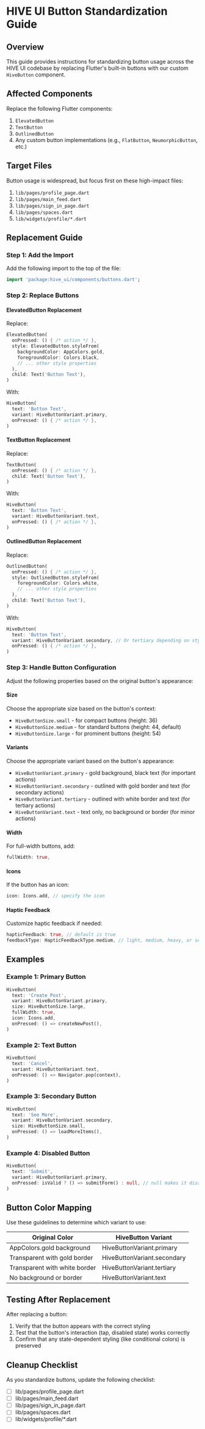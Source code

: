 # HIVE UI Button Standardization Guide

## Overview

This guide provides instructions for standardizing button usage across the HIVE UI codebase by replacing Flutter's built-in buttons with our custom `HiveButton` component.

## Affected Components

Replace the following Flutter components:
1. `ElevatedButton`
2. `TextButton`
3. `OutlinedButton`
4. Any custom button implementations (e.g., `FlatButton`, `NeumorphicButton`, etc.)

## Target Files

Button usage is widespread, but focus first on these high-impact files:

1. `lib/pages/profile_page.dart`
2. `lib/pages/main_feed.dart`
3. `lib/pages/sign_in_page.dart`
4. `lib/pages/spaces.dart`
5. `lib/widgets/profile/*.dart`

## Replacement Guide

### Step 1: Add the Import

Add the following import to the top of the file:

```dart
import 'package:hive_ui/components/buttons.dart';
```

### Step 2: Replace Buttons

#### ElevatedButton Replacement

Replace:
```dart
ElevatedButton(
  onPressed: () { /* action */ },
  style: ElevatedButton.styleFrom(
    backgroundColor: AppColors.gold,
    foregroundColor: Colors.black,
    // ... other style properties
  ),
  child: Text('Button Text'),
)
```

With:
```dart
HiveButton(
  text: 'Button Text',
  variant: HiveButtonVariant.primary,
  onPressed: () { /* action */ },
)
```

#### TextButton Replacement

Replace:
```dart
TextButton(
  onPressed: () { /* action */ },
  child: Text('Button Text'),
)
```

With:
```dart
HiveButton(
  text: 'Button Text',
  variant: HiveButtonVariant.text,
  onPressed: () { /* action */ },
)
```

#### OutlinedButton Replacement

Replace:
```dart
OutlinedButton(
  onPressed: () { /* action */ },
  style: OutlinedButton.styleFrom(
    foregroundColor: Colors.white,
    // ... other style properties
  ),
  child: Text('Button Text'),
)
```

With:
```dart
HiveButton(
  text: 'Button Text',
  variant: HiveButtonVariant.secondary, // Or tertiary depending on styling
  onPressed: () { /* action */ },
)
```

### Step 3: Handle Button Configuration

Adjust the following properties based on the original button's appearance:

#### Size

Choose the appropriate size based on the button's context:
- `HiveButtonSize.small` - for compact buttons (height: 36)
- `HiveButtonSize.medium` - for standard buttons (height: 44, default)
- `HiveButtonSize.large` - for prominent buttons (height: 54)

#### Variants

Choose the appropriate variant based on the button's appearance:
- `HiveButtonVariant.primary` - gold background, black text (for important actions)
- `HiveButtonVariant.secondary` - outlined with gold border and text (for secondary actions)
- `HiveButtonVariant.tertiary` - outlined with white border and text (for tertiary actions)
- `HiveButtonVariant.text` - text only, no background or border (for minor actions)

#### Width

For full-width buttons, add:
```dart
fullWidth: true,
```

#### Icons

If the button has an icon:
```dart
icon: Icons.add, // specify the icon
```

#### Haptic Feedback

Customize haptic feedback if needed:
```dart
hapticFeedback: true, // default is true
feedbackType: HapticFeedbackType.medium, // light, medium, heavy, or selection
```

## Examples

### Example 1: Primary Button

```dart
HiveButton(
  text: 'Create Post',
  variant: HiveButtonVariant.primary,
  size: HiveButtonSize.large,
  fullWidth: true,
  icon: Icons.add,
  onPressed: () => createNewPost(),
)
```

### Example 2: Text Button

```dart
HiveButton(
  text: 'Cancel',
  variant: HiveButtonVariant.text,
  onPressed: () => Navigator.pop(context),
)
```

### Example 3: Secondary Button

```dart
HiveButton(
  text: 'See More',
  variant: HiveButtonVariant.secondary,
  size: HiveButtonSize.small,
  onPressed: () => loadMoreItems(),
)
```

### Example 4: Disabled Button

```dart
HiveButton(
  text: 'Submit',
  variant: HiveButtonVariant.primary,
  onPressed: isValid ? () => submitForm() : null, // null makes it disabled
)
```

## Button Color Mapping

Use these guidelines to determine which variant to use:

| Original Color | HiveButton Variant |
|----------------|-------------------|
| AppColors.gold background | HiveButtonVariant.primary |
| Transparent with gold border | HiveButtonVariant.secondary |
| Transparent with white border | HiveButtonVariant.tertiary |
| No background or border | HiveButtonVariant.text |

## Testing After Replacement

After replacing a button:
1. Verify that the button appears with the correct styling
2. Test that the button's interaction (tap, disabled state) works correctly
3. Confirm that any state-dependent styling (like conditional colors) is preserved

## Cleanup Checklist

As you standardize buttons, update the following checklist:

- [ ] lib/pages/profile_page.dart
- [ ] lib/pages/main_feed.dart
- [ ] lib/pages/sign_in_page.dart
- [ ] lib/pages/spaces.dart
- [ ] lib/widgets/profile/*.dart 